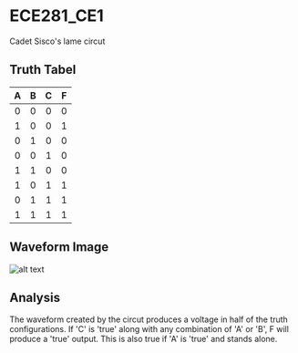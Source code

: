 ECE281_CE1
==========

Cadet Sisco's lame circut

Truth Tabel
-----------


|A       |B       |C       |F       |
|:------:|:------:|:------:|:------:|
|0       |0       |0       |0       |
|1       |0       |0       |1       |
|0       |1       |0       |0       |
|0       |0       |1       |0       |
|1       |1       |0       |0       |
|1       |0       |1       |1       |
|0       |1       |1       |1       |
|1       |1       |1       |1       |


Waveform Image
--------------

![alt text](https://raw.github.com/alexsisco714/ECE281_CE1/master/CE1sim.JPG "Circut Simulated Waveform")

Analysis
--------
The waveform created by the circut produces a voltage in half of the truth configurations. If 'C' is 
'true' along with any combination of 'A' or 'B', F will produce a 'true' output. This is also true if 'A'
is 'true' and stands alone.

